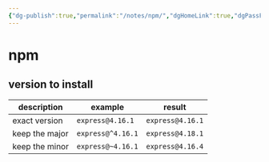 ```yaml
---
{"dg-publish":true,"permalink":"/notes/npm/","dgHomeLink":true,"dgPassFrontmatter":false}
---
```


# npm

## version to install

| description    | example           | result           |
| -------------- | ----------------- | ---------------- |
| exact version  | `express@4.16.1`  | `express@4.16.1` |
| keep the major | `express@^4.16.1` | `express@4.18.1` |
| keep the minor | `express@~4.16.1` | `express@4.16.4` |

